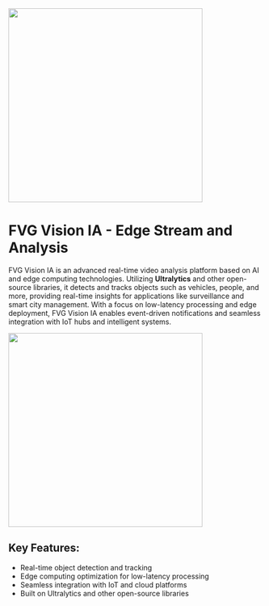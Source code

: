 
<img src="https://github.com/user-attachments/assets/0f94b379-4fa4-4934-8ac2-fd8d17eb4eb0" width="384px"/>

# FVG Vision IA - Edge Stream and Analysis

FVG Vision IA is an advanced real-time video analysis platform based on AI and edge computing technologies. Utilizing **Ultralytics** and other open-source libraries, it detects and tracks objects such as vehicles, people, and more, providing real-time insights for applications like surveillance and smart city management. With a focus on low-latency processing and edge deployment, FVG Vision IA enables event-driven notifications and seamless integration with IoT hubs and intelligent systems.

<img src="https://github.com/user-attachments/assets/71cbe0cb-072c-4102-abb7-0348f6d34a2a" width="384px"/>

## Key Features:
- Real-time object detection and tracking
- Edge computing optimization for low-latency processing
- Seamless integration with IoT and cloud platforms
- Built on Ultralytics and other open-source libraries

